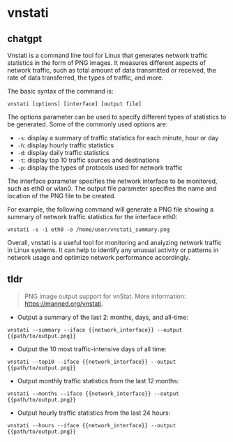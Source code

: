 # vnstati 
## chatgpt 
Vnstati is a command line tool for Linux that generates network traffic statistics in the form of PNG images. It measures different aspects of network traffic, such as total amount of data transmitted or received, the rate of data transferred, the types of traffic, and more. 

The basic syntax of the command is: 

```
vnstati [options] [interface] [output file]
```

The options parameter can be used to specify different types of statistics to be generated. Some of the commonly used options are:

- `-s`: display a summary of traffic statistics for each minute, hour or day
- `-h`: display hourly traffic statistics
- `-d`: display daily traffic statistics
- `-t`: display top 10 traffic sources and destinations
- `-p`: display the types of protocols used for network traffic

The interface parameter specifies the network interface to be monitored, such as eth0 or wlan0. The output file parameter specifies the name and location of the PNG file to be created.

For example, the following command will generate a PNG file showing a summary of network traffic statistics for the interface eth0:

```
vnstati -s -i eth0 -o /home/user/vnstati_summary.png
```

Overall, vnstati is a useful tool for monitoring and analyzing network traffic in Linux systems. It can help to identify any unusual activity or patterns in network usage and optimize network performance accordingly. 

## tldr 
 
> PNG image output support for vnStat.
> More information: <https://manned.org/vnstati>.

- Output a summary of the last 2: months, days, and all-time:

`vnstati --summary --iface {{network_interface}} --output {{path/to/output.png}}`

- Output the 10 most traffic-intensive days of all time:

`vnstati --top10 --iface {{network_interface}} --output {{path/to/output.png}}`

- Output monthly traffic statistics from the last 12 months:

`vnstati --months --iface {{network_interface}} --output {{path/to/output.png}}`

- Output hourly traffic statistics from the last 24 hours:

`vnstati --hours --iface {{network_interface}} --output {{path/to/output.png}}`
